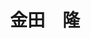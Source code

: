 ---
title: "金田　隆"
draft: false

# Job rank 職階
rank: "教授" # 教授 | 准教授 | 助教 | ...

# Laboratory group
la_group: "物質化学" # 分子化学 | 物質化学 | 反応化学

# Laboratory
laboratory:
  id: analytical
  name: 分析化学研究室


# page title background image
bg_image: "images/banner/bg1.jpg"

# meta description ~100 letters in Japanese
description : "レーザーを利用する生体物質の高性能分析法と紙を基材とする簡易分析法の研究"

# teacher portrait
image: "images/faculty/kaneta.jpg"

# interest
interest: ["生体分析化学", "レーザー励起蛍光法", "ペーパー分析デバイス"]

# achievements
achievements:
- icon: ti-id-badge
  link: https://researcherid.com/rid/D-3593-2011
  name: ResearcherID D-3593-2011
- icon: ti-id-badge
  link: https://orcid.org/0000-0001-9076-3906
  name: ORCID 0000-0001-9076-3906
- icon: ti-google
  link: https://scholar.google.co.jp/citations?user=fD4ER5sAAAAJ
  name: Scholar fD4ER5sAAAAJ


# contact info
contact:
- icon: ti-email
  link: mailto:Kaneta@okayama-u.ac.jp
  name: Kaneta@okayama-u.ac.jp
- icon: ti-mobile
  link: tel:086-251-7847
  name: 086-251-7847


- name : "分析化学研究室"
  icon : "ti-world" # icon pack : https://themify.me/themify-icons
  link : "http://chem.okayama-u.ac.jp/~analytical/home_j.html"

- name : "700-8530 岡山県岡山市津島中3－1－1 理学部本館B135"
  icon : "ti-location-pin" # icon pack : https://themify.me/themify-icons
  link : "#"

# type
type: "faculty"
---